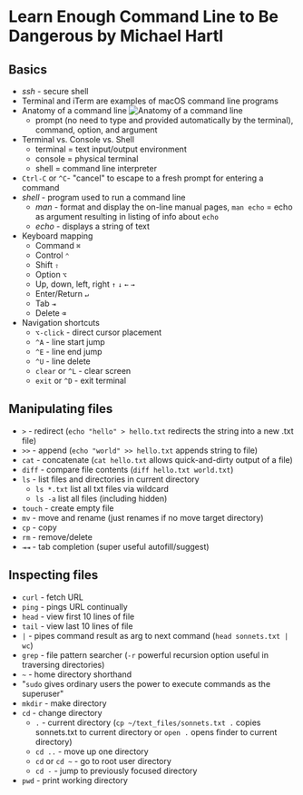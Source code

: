 # Learn Enough Command Line to Be Dangerous by Michael Hartl

## Basics
- *ssh* - secure shell
- Terminal and iTerm are examples of macOS command line programs
- Anatomy of a command line
  ![Anatomy of a command line](https://softcover.s3.amazonaws.com/636/learn_enough_command_line/images/figures/anatomy.png "Anatomy of a command line")
  - prompt (no need to type and provided automatically by the terminal), command, option, and argument
- Terminal vs. Console vs. Shell
  - terminal = text input/output environment
  - console = physical terminal
  - shell = command line interpreter
- `Ctrl-C` or `^C`- "cancel" to escape to a fresh prompt for entering a command
- *shell* - program used to run a command line
  - *man* - format and display the on-line manual pages, `man echo` = echo as argument resulting in listing of info about `echo`
  - *echo* - displays a string of text
- Keyboard mapping
  - Command	`⌘`
  - Control	`⌃`
  - Shift	`⇧`
  - Option	`⌥`
  - Up, down, left, right	`↑` `↓` `←` `→`
  - Enter/Return	`↵`
  - Tab	`⇥`
  - Delete	`⌫`
- Navigation shortcuts
  - `⌥-click` - direct cursor placement
  - `^A` - line start jump
  - `^E` - line end jump
  - `^U` - line delete
  - `clear` or `^L` - clear screen
  - `exit` or `^D` - exit terminal
  
## Manipulating files

- `>` - redirect (`echo "hello" > hello.txt` redirects the string into a new .txt file)
- `>>` - append (`echo "world" >> hello.txt` appends string to file)
- `cat` - concatenate (`cat hello.txt` allows quick-and-dirty output of a file)
- `diff` - compare file contents (`diff hello.txt world.txt`)
- `ls` - list files and directories in current directory 
  - `ls *.txt` list all txt files via wildcard
  - `ls -a` list all files (including hidden)
- `touch` - create empty file
- `mv` - move and rename (just renames if no move target directory)
- `cp` - copy
- `rm` - remove/delete
- `⇥⇥` - tab completion (super useful autofill/suggest)

## Inspecting files

- `curl` - fetch URL
- `ping` - pings URL continually
- `head` - view first 10 lines of file
- `tail` - view last 10 lines of file
- `|` - pipes command result as arg to next command (`head sonnets.txt | wc`)
- `grep` - file pattern searcher (`-r` powerful recursion option useful in traversing directories)
- `~` - home directory shorthand
- "`sudo` gives ordinary users the power to execute commands as the superuser"
- `mkdir` - make directory
- `cd` - change directory
  - `.` - current directory (`cp ~/text_files/sonnets.txt .` copies sonnets.txt to current directory or `open .` opens finder to current directory)
  - `cd ..` - move up one directory
  - `cd` or `cd ~` - go to root user directory
  - `cd -` - jump to previously focused directory
- `pwd` - print working directory
